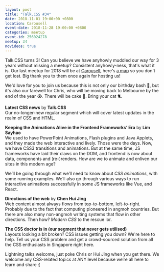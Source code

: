 ```yaml
---
layout: post
title: "Talk.CSS #34"
date: 2018-11-01 19:00:00 +0800
location: Carousell
event-date: 2018-11-28 19:00:00 +0800
categories: meetup
event-id: 256024278
meetup: 34
novideos: true
---
```

Talk.CSS turns 3! Can you believe we have anyhowly muddled our way for 3 years without missing a meetup? Consistent anyhowly-ness, that's what it is. Our last meetup for 2018 will be at [Carousell](https://sg.carousell.com/), here's [a map](https://www.google.com/maps/place/Carousell+HQ/@1.2937831,103.835953,13z/data=!4m8!1m2!2m1!1scarousell!3m4!1s0x31da196b6f68580d:0xddd637959917d907!8m2!3d1.2744199!4d103.8427533) so you don't get lost. Big thank you to them once again for hosting us!

We'd love for you to join us because this is not only our birthday bash <span class="o-emoji" role="img" tabindex="0" aria-label="birthday cake">&#x1F382;</span>, but it's also our farewell for Chris, who will be moving back to Melbourne by the end of the year <span class="o-emoji" role="img" tabindex="0" aria-label="loudly crying face">&#x1F62D;</span>. There will be cake <span class="emoji" role="img" tabindex="0" aria-label="shortcake">&#x1F370;</span>. Bring your cat <span class="emoji" role="img" tabindex="0" aria-label="monkey">&#x1F408;</span>.

**Latest CSS news** by **Talk.CSS**  
Our no-longer-new regular segment which will cover latest updates in the realm of CSS and HTML.

**Keeping the Animations Alive in the Frontend Frameworks’ Era** by **Lim Sayhao**  
We used to have PowerPoint Animations, Flash plugins and Java Applets, and they made the web interactive and lively. Those were the days. Now, we have CSS3 transitions and animations. But at the same time, JS frameworks have laid their claws on the DOM, and frontend is now about data, components and (re-)renders. How are we to animate and enliven our sites in this modern age? 

We’ll be going through what we’ll need to know about *CSS animations*, with some running examples. We’ll also go through various ways to run interactive animations successfully in some JS frameworks like Vue, and React.

**Directions of the web** by **Chen Hui Jing**  
Web content almost always flows from top-to-bottom, left-to-right. Probably due to the fact that computing pioneered in angmoh countries. But there are also many non-angmoh writing systems that flow in other directions. Then how? *Modern CSS* to the rescue lor.

**The CSS doctor is in (our segment that never gets utilised)**  
Layouts looking a bit broken? CSS issues getting you down? We're here to help. Tell us your CSS problem and get a crowd-sourced solution from all the CSS enthusiasts in Singapore right here.

Lightning talks welcome, just poke Chris or Hui Jing when you get there. We welcome any CSS-related topics at ANY level because we’re all here to learn and share :)
